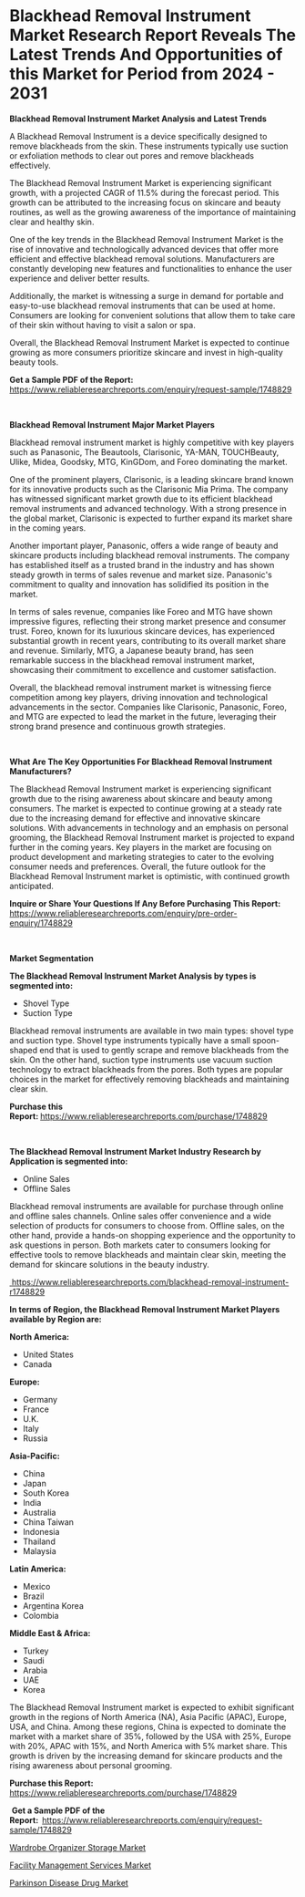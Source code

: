 <p><h1>Blackhead Removal Instrument Market Research Report Reveals The Latest Trends And Opportunities of this Market for Period from 2024 - 2031</h1></p><p><strong>Blackhead Removal Instrument Market Analysis and Latest Trends</strong></p>
<p><p>A Blackhead Removal Instrument is a device specifically designed to remove blackheads from the skin. These instruments typically use suction or exfoliation methods to clear out pores and remove blackheads effectively.</p><p>The Blackhead Removal Instrument Market is experiencing significant growth, with a projected CAGR of 11.5% during the forecast period. This growth can be attributed to the increasing focus on skincare and beauty routines, as well as the growing awareness of the importance of maintaining clear and healthy skin.</p><p>One of the key trends in the Blackhead Removal Instrument Market is the rise of innovative and technologically advanced devices that offer more efficient and effective blackhead removal solutions. Manufacturers are constantly developing new features and functionalities to enhance the user experience and deliver better results.</p><p>Additionally, the market is witnessing a surge in demand for portable and easy-to-use blackhead removal instruments that can be used at home. Consumers are looking for convenient solutions that allow them to take care of their skin without having to visit a salon or spa.</p><p>Overall, the Blackhead Removal Instrument Market is expected to continue growing as more consumers prioritize skincare and invest in high-quality beauty tools.</p></p>
<p><strong>Get a Sample PDF of the Report:&nbsp;</strong> <a href="https://www.reliableresearchreports.com/enquiry/request-sample/1748829">https://www.reliableresearchreports.com/enquiry/request-sample/1748829</a></p>
<p>&nbsp;</p>
<p><strong>Blackhead Removal Instrument Major Market Players</strong></p>
<p><p>Blackhead removal instrument market is highly competitive with key players such as Panasonic, The Beautools, Clarisonic, YA-MAN, TOUCHBeauty, Ulike, Midea, Goodsky, MTG, KinGDom, and Foreo dominating the market.</p><p>One of the prominent players, Clarisonic, is a leading skincare brand known for its innovative products such as the Clarisonic Mia Prima. The company has witnessed significant market growth due to its efficient blackhead removal instruments and advanced technology. With a strong presence in the global market, Clarisonic is expected to further expand its market share in the coming years.</p><p>Another important player, Panasonic, offers a wide range of beauty and skincare products including blackhead removal instruments. The company has established itself as a trusted brand in the industry and has shown steady growth in terms of sales revenue and market size. Panasonic's commitment to quality and innovation has solidified its position in the market.</p><p>In terms of sales revenue, companies like Foreo and MTG have shown impressive figures, reflecting their strong market presence and consumer trust. Foreo, known for its luxurious skincare devices, has experienced substantial growth in recent years, contributing to its overall market share and revenue. Similarly, MTG, a Japanese beauty brand, has seen remarkable success in the blackhead removal instrument market, showcasing their commitment to excellence and customer satisfaction.</p><p>Overall, the blackhead removal instrument market is witnessing fierce competition among key players, driving innovation and technological advancements in the sector. Companies like Clarisonic, Panasonic, Foreo, and MTG are expected to lead the market in the future, leveraging their strong brand presence and continuous growth strategies.</p></p>
<p>&nbsp;</p>
<p><strong>What Are The Key Opportunities For Blackhead Removal Instrument Manufacturers?</strong></p>
<p><p>The Blackhead Removal Instrument market is experiencing significant growth due to the rising awareness about skincare and beauty among consumers. The market is expected to continue growing at a steady rate due to the increasing demand for effective and innovative skincare solutions. With advancements in technology and an emphasis on personal grooming, the Blackhead Removal Instrument market is projected to expand further in the coming years. Key players in the market are focusing on product development and marketing strategies to cater to the evolving consumer needs and preferences. Overall, the future outlook for the Blackhead Removal Instrument market is optimistic, with continued growth anticipated.</p></p>
<p><strong>Inquire or Share Your Questions If Any Before Purchasing This Report:</strong> <a href="https://www.reliableresearchreports.com/enquiry/pre-order-enquiry/1748829">https://www.reliableresearchreports.com/enquiry/pre-order-enquiry/1748829</a></p>
<p>&nbsp;</p>
<p><strong>Market Segmentation</strong></p>
<p><strong>The Blackhead Removal Instrument Market Analysis by types is segmented into:</strong></p>
<p><ul><li>Shovel Type</li><li>Suction Type</li></ul></p>
<p><p>Blackhead removal instruments are available in two main types: shovel type and suction type. Shovel type instruments typically have a small spoon-shaped end that is used to gently scrape and remove blackheads from the skin. On the other hand, suction type instruments use vacuum suction technology to extract blackheads from the pores. Both types are popular choices in the market for effectively removing blackheads and maintaining clear skin.</p></p>
<p><strong>Purchase this Report:&nbsp;</strong><a href="https://www.reliableresearchreports.com/purchase/1748829">https://www.reliableresearchreports.com/purchase/1748829</a></p>
<p>&nbsp;</p>
<p><strong>The Blackhead Removal Instrument Market Industry Research by Application is segmented into:</strong></p>
<p><ul><li>Online Sales</li><li>Offline Sales</li></ul></p>
<p><p>Blackhead removal instruments are available for purchase through online and offline sales channels. Online sales offer convenience and a wide selection of products for consumers to choose from. Offline sales, on the other hand, provide a hands-on shopping experience and the opportunity to ask questions in person. Both markets cater to consumers looking for effective tools to remove blackheads and maintain clear skin, meeting the demand for skincare solutions in the beauty industry.</p></p>
<p><a href="https://www.reliableresearchreports.com/blackhead-removal-instrument-r1748829">&nbsp;https://www.reliableresearchreports.com/blackhead-removal-instrument-r1748829</a></p>
<p><strong>In terms of Region, the Blackhead Removal Instrument Market Players available by Region are:</strong></p>
<p>
    <p> <strong> North America: </strong>
        <ul>
            <li>United States</li>
            <li>Canada</li>
        </ul>
        </p> 
    <p> <strong> Europe: </strong>
        <ul>
            <li>Germany</li>
            <li>France</li>
            <li>U.K.</li>
            <li>Italy</li>
            <li>Russia</li>
        </ul>
        </p> 
    <p> <strong> Asia-Pacific: </strong>
        <ul>
            <li>China</li>
            <li>Japan</li>
            <li>South Korea</li>
            <li>India</li>
            <li>Australia</li>
            <li>China Taiwan</li>
            <li>Indonesia</li>
            <li>Thailand</li>
            <li>Malaysia</li>
        </ul>
        </p> 
    <p> <strong> Latin America: </strong>
        <ul>
            <li>Mexico</li>
            <li>Brazil</li>
            <li>Argentina Korea</li>
            <li>Colombia</li>
        </ul>
        </p> 
    <p> <strong> Middle East & Africa: </strong>
        <ul>
            <li>Turkey</li>
            <li>Saudi</li>
            <li>Arabia</li>
            <li>UAE</li>
            <li>Korea</li>
        </ul>
    </p>
    </p>
<p><p>The Blackhead Removal Instrument market is expected to exhibit significant growth in the regions of North America (NA), Asia Pacific (APAC), Europe, USA, and China. Among these regions, China is expected to dominate the market with a market share of 35%, followed by the USA with 25%, Europe with 20%, APAC with 15%, and North America with 5% market share. This growth is driven by the increasing demand for skincare products and the rising awareness about personal grooming.</p></p>
<p><strong>Purchase this Report: </strong><a href="https://www.reliableresearchreports.com/purchase/1748829">https://www.reliableresearchreports.com/purchase/1748829</a></p>
<p>&nbsp;<strong>Get a Sample PDF of the Report:&nbsp;&nbsp;</strong><a href="https://www.reliableresearchreports.com/enquiry/request-sample/1748829">https://www.reliableresearchreports.com/enquiry/request-sample/1748829</a></p>
<p><strong></strong></p>
<p><p><a href="https://github.com/HugoFirst21/Market-Research-Report-List-1/blob/main/wardrobe-organizer-storage-market.md">Wardrobe Organizer Storage Market</a></p><p><a href="https://www.linkedin.com/pulse/facility-management-services-market-competitive-analysis-j2tue">Facility Management Services Market</a></p><p><a href="https://www.linkedin.com/pulse/parkinson-disease-drug-market-furnishes-information-share-trends-m95af">Parkinson Disease Drug Market</a></p></p>